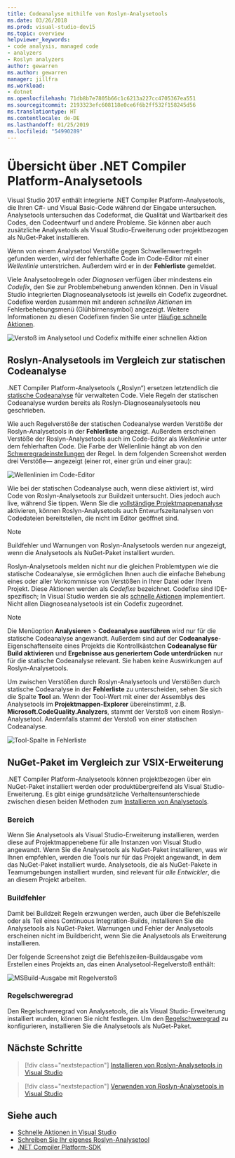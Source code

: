 ```yaml
---
title: Codeanalyse mithilfe von Roslyn-Analysetools
ms.date: 03/26/2018
ms.prod: visual-studio-dev15
ms.topic: overview
helpviewer_keywords:
- code analysis, managed code
- analyzers
- Roslyn analyzers
author: gewarren
ms.author: gewarren
manager: jillfra
ms.workload:
- dotnet
ms.openlocfilehash: 71db8b7e7805b66c1c6213a227cc4705367ea551
ms.sourcegitcommit: 2193323efc608118e0ce6f6b2ff532f158245d56
ms.translationtype: HT
ms.contentlocale: de-DE
ms.lasthandoff: 01/25/2019
ms.locfileid: "54990289"
---
```

# <a name="overview-of-net-compiler-platform-analyzers"></a>Übersicht über .NET Compiler Platform-Analysetools

Visual Studio 2017 enthält integrierte .NET Compiler Platform-Analysetools, die Ihren C#- und Visual Basic-Code während der Eingabe untersuchen. Analysetools untersuchen das Codeformat, die Qualität und Wartbarkeit des Codes, den Codeentwurf und andere Probleme. Sie können aber auch zusätzliche Analysetools als Visual Studio-Erweiterung oder projektbezogen als NuGet-Paket installieren.

Wenn von einem Analysetool Verstöße gegen Schwellenwertregeln gefunden werden, wird der fehlerhafte Code im Code-Editor mit einer *Wellenlinie* unterstrichen. Außerdem wird er in der **Fehlerliste** gemeldet.

Viele Analysetoolregeln oder *Diagnosen* verfügen über mindestens ein *Codefix*, den Sie zur Problembehebung anwenden können. Den in Visual Studio integrierten Diagnoseanalysetools ist jeweils ein Codefix zugeordnet. Codefixe werden zusammen mit anderen *schnellen Aktionen* im Fehlerbehebungsmenü (Glühbirnensymbol) angezeigt. Weitere Informationen zu diesen Codefixen finden Sie unter [Häufige schnelle Aktionen](../ide/common-quick-actions.md).

![Verstoß im Analysetool und Codefix mithilfe einer schnellen Aktion](../code-quality/media/built-in-analyzer-code-fix.png)

## <a name="roslyn-analyzers-vs-static-code-analysis"></a>Roslyn-Analysetools im Vergleich zur statischen Codeanalyse

.NET Compiler Platform-Analysetools („Roslyn“) ersetzen letztendlich die [statische Codeanalyse](../code-quality/code-analysis-for-managed-code-overview.md) für verwalteten Code. Viele Regeln der statischen Codeanalyse wurden bereits als Roslyn-Diagnoseanalysetools neu geschrieben.

Wie auch Regelverstöße der statischen Codeanalyse werden Verstöße der Roslyn-Analysetools in der **Fehlerliste** angezeigt. Außerdem erscheinen Verstöße der Roslyn-Analysetools auch im Code-Editor als *Wellenlinie* unter dem fehlerhaften Code. Die Farbe der Wellenlinie hängt ab von den [Schweregradeinstellungen](../code-quality/use-roslyn-analyzers.md#rule-severity) der Regel. In dem folgenden Screenshot werden drei Verstöße&mdash; angezeigt (einer rot, einer grün und einer grau):

![Wellenlinien im Code-Editor](media/diagnostics-severity-colors.png)

Wie bei der statischen Codeanalyse auch, wenn diese aktiviert ist, wird Code von Roslyn-Analysetools zur Buildzeit untersucht. Dies jedoch auch live, während Sie tippen. Wenn Sie die [vollständige Projektmappenanalyse](../code-quality/how-to-enable-and-disable-full-solution-analysis-for-managed-code.md#to-toggle-full-solution-analysis) aktivieren, können Roslyn-Analysetools auch Entwurfszeitanalysen von Codedateien bereitstellen, die nicht im Editor geöffnet sind.

> [!NOTE]
> Buildfehler und Warnungen von Roslyn-Analysetools werden nur angezeigt, wenn die Analysetools als NuGet-Paket installiert wurden.

Roslyn-Analysetools melden nicht nur die gleichen Problemtypen wie die statische Codeanalyse, sie ermöglichen Ihnen auch die einfache Behebung eines oder aller Vorkommnisse von Verstößen in Ihrer Datei oder Ihrem Projekt. Diese Aktionen werden als *Codefixe* bezeichnet. Codefixe sind IDE-spezifisch; In Visual Studio werden sie als [schnelle Aktionen](../ide/quick-actions.md) implementiert. Nicht allen Diagnoseanalysetools ist ein Codefix zugeordnet.

> [!NOTE]
> Die Menüoption **Analysieren** > **Codeanalyse ausführen** wird nur für die statische Codeanalyse angewandt. Außerdem sind auf der **Codeanalyse**-Eigenschaftenseite eines Projekts die Kontrollkästchen **Codeanalyse für Build aktivieren** und **Ergebnisse aus generiertem Code unterdrücken** nur für die statische Codeanalyse relevant. Sie haben keine Auswirkungen auf Roslyn-Analysetools.

Um zwischen Verstößen durch Roslyn-Analysetools und Verstößen durch statische Codeanalyse in der **Fehlerliste** zu unterscheiden, sehen Sie sich die Spalte **Tool** an. Wenn der Tool-Wert mit einer der Assemblys des Analysetools im **Projektmappen-Explorer** übereinstimmt, z.B. **Microsoft.CodeQuality.Analyzers**, stammt der Verstoß von einem Roslyn-Analysetool. Andernfalls stammt der Verstoß von einer statischen Codeanalyse.

![Tool-Spalte in Fehlerliste](media/code-analysis-tool-in-error-list.png)

## <a name="nuget-package-versus-vsix-extension"></a>NuGet-Paket im Vergleich zur VSIX-Erweiterung

.NET Compiler Platform-Analysetools können projektbezogen über ein NuGet-Paket installiert werden oder produktübergreifend als Visual Studio-Erweiterung. Es gibt einige grundsätzliche Verhaltensunterschiede zwischen diesen beiden Methoden zum [Installieren von Analysetools](../code-quality/install-roslyn-analyzers.md).

### <a name="scope"></a>Bereich

Wenn Sie Analysetools als Visual Studio-Erweiterung installieren, werden diese auf Projektmappenebene für alle Instanzen von Visual Studio angewandt. Wenn Sie die Analysetools als NuGet-Paket installieren, was wir Ihnen empfehlen, werden die Tools nur für das Projekt angewandt, in dem das NuGet-Paket installiert wurde. Analysetools, die als NuGet-Pakete in Teamumgebungen installiert wurden, sind relevant für *alle Entwickler*, die an diesem Projekt arbeiten.

### <a name="build-errors"></a>Buildfehler

Damit bei Buildzeit Regeln erzwungen werden, auch über die Befehlszeile oder als Teil eines Continuous Integration-Builds, installieren Sie die Analysetools als NuGet-Paket. Warnungen und Fehler der Analysetools erscheinen nicht im Buildbericht, wenn Sie die Analysetools als Erweiterung installieren.

Der folgende Screenshot zeigt die Befehlszeilen-Buildausgabe vom Erstellen eines Projekts an, das einen Analysetool-Regelverstoß enthält:

![MSBuild-Ausgabe mit Regelverstoß](media/command-line-build-analyzers.png)

### <a name="rule-severity"></a>Regelschweregrad

Den Regelschweregrad von Analysetools, die als Visual Studio-Erweiterung installiert wurden, können Sie nicht festlegen. Um den [Regelschweregrad](../code-quality/use-roslyn-analyzers.md#rule-severity) zu konfigurieren, installieren Sie die Analysetools als NuGet-Paket.

## <a name="next-steps"></a>Nächste Schritte

> [!div class="nextstepaction"]
> [Installieren von Roslyn-Analysetools in Visual Studio](../code-quality/install-roslyn-analyzers.md)

> [!div class="nextstepaction"]
> [Verwenden von Roslyn-Analysetools in Visual Studio](../code-quality/use-roslyn-analyzers.md)

## <a name="see-also"></a>Siehe auch

- [Schnelle Aktionen in Visual Studio](../ide/quick-actions.md)
- [Schreiben Sie Ihr eigenes Roslyn-Analysetool](../extensibility/getting-started-with-roslyn-analyzers.md)
- [.NET Compiler Platform-SDK](/dotnet/csharp/roslyn-sdk/)